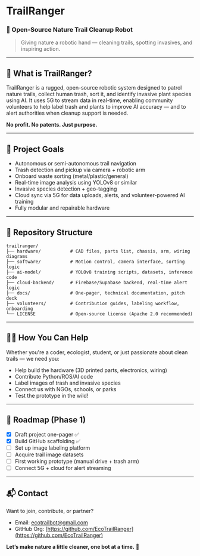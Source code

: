 # TrailRanger

### 🌱 Open-Source Nature Trail Cleanup Robot

> Giving nature a robotic hand — cleaning trails, spotting invasives, and inspiring action.

---

## 🤖 What is TrailRanger?
TrailRanger is a rugged, open-source robotic system designed to patrol nature trails, collect human trash, sort it, and identify invasive plant species using AI. It uses 5G to stream data in real-time, enabling community volunteers to help label trash and plants to improve AI accuracy — and to alert authorities when cleanup support is needed.

**No profit. No patents. Just purpose.**

---

## 🎯 Project Goals
- Autonomous or semi-autonomous trail navigation
- Trash detection and pickup via camera + robotic arm
- Onboard waste sorting (metal/plastic/general)
- Real-time image analysis using YOLOv8 or similar
- Invasive species detection + geo-tagging
- Cloud sync via 5G for data uploads, alerts, and volunteer-powered AI training
- Fully modular and repairable hardware

---

## 🧱 Repository Structure
```
trailranger/
├── hardware/           # CAD files, parts list, chassis, arm, wiring diagrams
├── software/           # Motion control, camera interface, sorting logic
├── ai-model/           # YOLOv8 training scripts, datasets, inference code
├── cloud-backend/      # Firebase/Supabase backend, real-time alert logic
├── docs/               # One-pager, technical documentation, pitch deck
├── volunteers/         # Contribution guides, labeling workflow, onboarding
└── LICENSE             # Open-source license (Apache 2.0 recommended)
```

---

## 🙋‍♀️ How You Can Help
Whether you're a coder, ecologist, student, or just passionate about clean trails — we need you:
- Help build the hardware (3D printed parts, electronics, wiring)
- Contribute Python/ROS/AI code
- Label images of trash and invasive species
- Connect us with NGOs, schools, or parks
- Test the prototype in the wild!

---

## 📡 Roadmap (Phase 1)
- [x] Draft project one-pager ✅
- [x] Build GitHub scaffolding ✅
- [ ] Set up image labeling platform
- [ ] Acquire trail image datasets
- [ ] First working prototype (manual drive + trash arm)
- [ ] Connect 5G + cloud for alert streaming

---

## 📬 Contact
Want to join, contribute, or partner?
- Email: ecotrailbot@gmail.com
- GitHub Org: [https://github.com/EcoTrailRanger](https://github.com/EcoTrailRanger)

**Let’s make nature a little cleaner, one bot at a time.** 🍃
